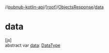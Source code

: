 //[pubnub-kotlin-api](../../../index.md)/[[root]](../index.md)/[ObjectsResponse](index.md)/[data](data.md)

# data

[js]\
abstract var [data](data.md): [DataType](index.md)
